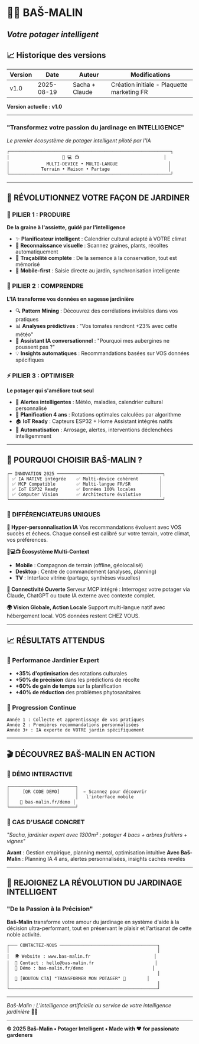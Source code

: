 # 🌱🤖 **BAŠ-MALIN**
## *Votre potager intelligent*

## **📈 Historique des versions**

| Version | Date | Auteur | Modifications |
|---------|------|--------|---------------|
| v1.0 | 2025-08-19 | Sacha + Claude | Création initiale - Plaquette marketing FR |

**Version actuelle : v1.0**

---

### **"Transformez votre passion du jardinage en INTELLIGENCE"**

*Le premier écosystème de potager intelligent piloté par l'IA*

```
┌─────────────────────────────────────────────────────────────┐
│                    📱 💻 📺                                │
│              MULTI-DEVICE • MULTI-LANGUE                   │
│            Terrain • Maison • Partage                      │
└─────────────────────────────────────────────────────────────┘
```

---

## **🎯 RÉVOLUTIONNEZ VOTRE FAÇON DE JARDINER**

### **🌱 PILIER 1 : PRODUIRE**
**De la graine à l'assiette, guidé par l'intelligence**
- ✨ **Planificateur intelligent** : Calendrier cultural adapté à VOTRE climat
- 📸 **Reconnaissance visuelle** : Scannez graines, plants, récoltes automatiquement  
- 🎯 **Traçabilité complète** : De la semence à la conservation, tout est mémorisé
- 📱 **Mobile-first** : Saisie directe au jardin, synchronisation intelligente

### **🧠 PILIER 2 : COMPRENDRE** 
**L'IA transforme vos données en sagesse jardinière**
- 🔍 **Pattern Mining** : Découvrez des corrélations invisibles dans vos pratiques
- 📊 **Analyses prédictives** : "Vos tomates rendront +23% avec cette météo"
- 🤖 **Assistant IA conversationnel** : "Pourquoi mes aubergines ne poussent pas ?"
- 💡 **Insights automatiques** : Recommandations basées sur VOS données spécifiques

### **⚡ PILIER 3 : OPTIMISER**
**Le potager qui s'améliore tout seul**
- 🔔 **Alertes intelligentes** : Météo, maladies, calendrier cultural personnalisé
- 📅 **Planification 4 ans** : Rotations optimales calculées par algorithme
- 🏠 **IoT Ready** : Capteurs ESP32 + Home Assistant intégrés natifs
- 🤖 **Automatisation** : Arrosage, alertes, interventions déclenchées intelligemment

---

## **🚀 POURQUOI CHOISIR BAŠ-MALIN ?**

```
┌─ INNOVATION 2025 ────────────────────────────────────────┐
│ ✅ IA NATIVE intégrée    ✅ Multi-device cohérent        │
│ ✅ MCP Compatible        ✅ Multi-langue FR/SR           │  
│ ✅ IoT ESP32 Ready       ✅ Données 100% locales         │
│ ✅ Computer Vision       ✅ Architecture évolutive       │
└──────────────────────────────────────────────────────────┘
```

### **🎯 DIFFÉRENCIATEURS UNIQUES**

**🧬 Hyper-personnalisation IA**
Vos recommandations évoluent avec VOS succès et échecs. Chaque conseil est calibré sur votre terrain, votre climat, vos préférences.

**📱💻📺 Écosystème Multi-Context**
- **Mobile** : Compagnon de terrain (offline, géolocalisé)
- **Desktop** : Centre de commandement (analyses, planning)  
- **TV** : Interface vitrine (partage, synthèses visuelles)

**🔗 Connectivité Ouverte**
Serveur MCP intégré : Interrogez votre potager via Claude, ChatGPT ou toute IA externe avec contexte complet.

**🌍 Vision Globale, Action Locale**
Support multi-langue natif avec hébergement local. VOS données restent CHEZ VOUS.

---

## **📈 RÉSULTATS ATTENDUS**

### **🎯 Performance Jardinier Expert**
- **+35% d'optimisation** des rotations culturales
- **+50% de précision** dans les prédictions de récolte  
- **+60% de gain de temps** sur la planification
- **+40% de réduction** des problèmes phytosanitaires

### **🌱 Progression Continue**
```
Année 1 : Collecte et apprentissage de vos pratiques
Année 2 : Premières recommandations personnalisées  
Année 3+ : IA experte de VOTRE jardin spécifiquement
```

---

## **🎬 DÉCOUVREZ BAŠ-MALIN EN ACTION**

### **📱 DÉMO INTERACTIVE**
```
┌─────────────────────────┐
│     [QR CODE DEMO]      │  ← Scannez pour découvrir
│                         │   l'interface mobile
│    📱 bas-malin.fr/demo │
└─────────────────────────┘
```

### **🎯 CAS D'USAGE CONCRET**
*"Sacha, jardinier expert avec 1300m² : potager 4 bacs + arbres fruitiers + vignes"*

**Avant** : Gestion empirique, planning mental, optimisation intuitive
**Avec Baš-Malin** : Planning IA 4 ans, alertes personnalisées, insights cachés revelés

---

## **🚀 REJOIGNEZ LA RÉVOLUTION DU JARDINAGE INTELLIGENT**

### **"De la Passion à la Précision"**

**Baš-Malin** transforme votre amour du jardinage en système d'aide à la décision ultra-performant, tout en préservant le plaisir et l'artisanat de cette noble activité.

```
┌─── CONTACTEZ-NOUS ─────────────────────────────────────┐
│                                                        │
│  🌍 Website : www.bas-malin.fr                        │
│  📧 Contact : hello@bas-malin.fr                       │
│  📱 Démo : bas-malin.fr/demo                          │
│                                                        │
│  🎯 [BOUTON CTA] "TRANSFORMER MON POTAGER" 🚀        │
│                                                        │
└────────────────────────────────────────────────────────┘
```

---

*Baš-Malin : L'intelligence artificielle au service de votre intelligence jardinière* 🌱✨

---

**© 2025 Baš-Malin • Potager Intelligent • Made with ❤️ for passionate gardeners**